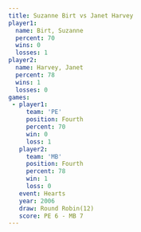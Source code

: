 ```yaml
---
title: Suzanne Birt vs Janet Harvey
player1:             
  name: Birt, Suzanne
  percent: 70        
  wins: 0            
  losses: 1          
player2:             
  name: Harvey, Janet
  percent: 78        
  wins: 1            
  losses: 0          
games:
 - player1:          
     team: 'PE'      
     position: Fourth
     percent: 70     
     win: 0          
     loss: 1         
   player2:          
     team: 'MB'      
     position: Fourth
     percent: 78     
     win: 1          
     loss: 0         
   event: Hearts        
   year: 2006           
   draw: Round Robin(12)
   score: PE 6 - MB 7   
---
```


